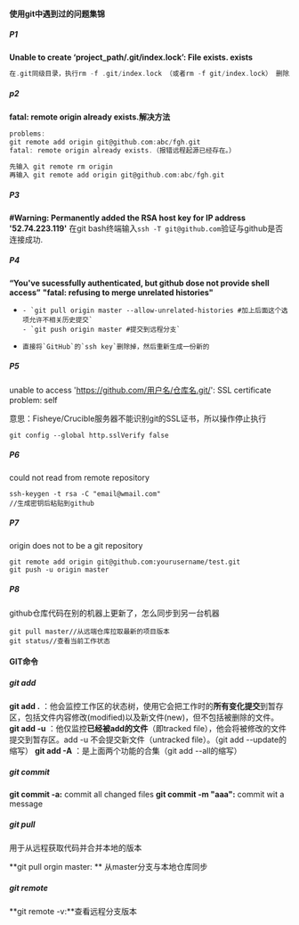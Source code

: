 #### 使用git中遇到过的问题集锦
##### P1
**Unable to create ‘project_path/.git/index.lock’: File exists. exists**
```c
在.git同级目录，执行rm -f .git/index.lock （或者rm -f git/index.lock） 删除后可提交。成功！
```
##### p2
**fatal: remote origin already exists.解决方法**
```c
problems:
git remote add origin git@github.com:abc/fgh.git
fatal: remote origin already exists.（报错远程起源已经存在。）
```
```c
先输入 git remote rm origin
再输入 git remote add origin git@github.com:abc/fgh.git
```
##### P3
**#Warning: Permanently added the RSA host key for IP address '52.74.223.119'**
在git bash终端输入`ssh -T git@github.com`验证与github是否连接成功.

##### P4
**“You've sucessfully authenticated, but github dose not provide shell access”**
**"fatal: refusing to merge unrelated histories"**
- ```shell
  - `git pull origin master --allow-unrelated-histories #加上后面这个选项允许不相关历史提交`
  - `git push origin master #提交到远程分支`
  ```
- ```shell
  直接将`GitHub`的`ssh key`删除掉，然后重新生成一份新的
  ```
##### P5

unable to access 'https://github.com/用户名/仓库名.git/': SSL certificate problem: self

意思：Fisheye/Crucible服务器不能识别git的SSL证书，所以操作停止执行

```shell
git config --global http.sslVerify false
```

#####  P6

could not read from remote repository

```shell
ssh-keygen -t rsa -C "email@wmail.com"
//生成密钥后粘贴到github
```

##### P7

origin does not to be a git repository

```
git remote add origin git@github.com:yourusername/test.git
git push -u origin master
```

##### P8

github仓库代码在别的机器上更新了，怎么同步到另一台机器

```shell
git pull master//从远端仓库拉取最新的项目版本
git status//查看当前工作状态
```

#### GIT命令

##### git add
**git add .** ：他会监控工作区的状态树，使用它会把工作时的**所有变化提交**到暂存区，包括文件内容修改(modified)以及新文件(new)，但不包括被删除的文件。
**git add -u** ：他仅监控**已经被add的文件**（即tracked file），他会将被修改的文件提交到暂存区。add -u 不会提交新文件（untracked file）。（git add --update的缩写）
**git add -A** ：是上面两个功能的合集（git add --all的缩写）
##### git commit
**git commit -a:** commit all changed files
**git commit -m "aaa":** commit wit a message

##### git pull

用于从远程获取代码并合并本地的版本

**git pull orgin master: ** 从master分支与本地仓库同步

##### git remote

**git remote -v:**查看远程分支版本 



